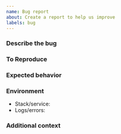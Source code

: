 ```yaml
---
name: Bug report
about: Create a report to help us improve
labels: bug
---
```


### Describe the bug

### To Reproduce

### Expected behavior

### Environment
- Stack/service:
- Logs/errors:

### Additional context
